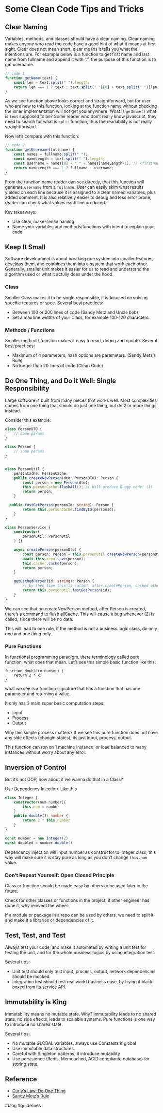 # Some Clean Code Tips and Tricks
## Clear Naming
Variables, methods, and classes should have a clear naming. Clear naming makes anyone who read the code have a good hint of what it means at first sight. Clear does not mean short, clear means it tells you what the intentions are.
For example below is a function to get first name and last name from fullname and append it with “.”, the purpose of this function is to get username.

```javascript
// code 1
function getName(text) {
	const len = text.split(" ").length;
	return len === 1 ? text : text.split(" ")[0] + text.split(" ")[len-1];
}
```


As we see function above looks correct  and straightforward, but for user who are new to this function, looking at the function name without checking the inner implementation will not get you anywhere. What is `getName()` what is `text` supposed to be? Some reader who don’t really know javascript, they need to search for what is `split` function, thus the readability is not really straightforward.

Now let’s compare with this function:

```javascript
// code 2
function getUsername(fullname) {
	const names = fullname.split(" ");
	const nameLength = text.split(" ").length;
	const username = names[0] + "." + names[nameLength-1]; // <firstname>.<lastname> format
	return nameLength === 1 ? fullname : username;
}
```

From the function name reader can see directly, that this function will generate `username` from a `fullname`.
User can easily skim what results yielded  on each line because it is assigned to a clear named variables, plus added comment. It is also relatively easier to debug and less error prone, reader can check what values each line produced.

Key takeaways:

* Use clear, make-sense naming.
* Name your variables and methods/functions with intent to explain your code.

## Keep It Small
Software development is about breaking one system into smaller features, develops them, and combines them into a system that work each other.  Generally, smaller unit makes it easier for us to read and understand the algorithm used or what it actully does under the hood.

### Class
Smaller Class makes it to be single responsible, it is focused on solving specific features or spec. Several best practices:
* Between 100 or 200 lines of code (Sandy Metz and Uncle bob)
* Set a max line widths of your Class, for example 100-120 characters.

### Methods / Functions
Smaller method / function makes it easy to read, debug and update. Several best practices:
* Maximum of 4 parameters, hash options are parameters. (Sandy Metz’s Rule)
* No longer than 20 lines of code (Clean Code)

## Do One Thing, and Do it Well: Single Responsibility
Large software is built from many pieces that works well.  Most complexities comes from one thing that should do just one thing, but do 2 or more things instead.

Consider this example:

```typescript
class PersonDTO {
	// some params
}

class Person {
	// some params
}


class PersonUtil {
	personCache: PersonCache;
	public createNewPerson(dto: PersonDTO): Person {
		const person = new Person(dto);
		this.personCache.flushAll(); // Will produce Buggy code! (1)
		return person;
	}

  public fastGetPerson(personId: string): Person {
		return this.personCache.findById(personId);
	}
}

class PersonService {
	constructor(
		personUtil: PersonUtil
	) {}

	async createPerson(personDto) {
		const person: Person = this.personUtil.createNewPerson(personDto);
		await this.repo.save(person);
		this.cacher.cache(person);
		return person;
	}

	getCachedPerson(id: string): Person {
		// by then time this is called  after createPerson, cached other person is gone! (2)
		return this.personUtil.fastGetPerson(id);
	}
}

```

We can see that on createNewPerson method, after Person is created, there’s a command to flush allCache. This will cause a bug whenever (2) is called, since there will be no data.

This will lead to one rule, if the method is not a business logic class, do only one and one thing only.


### Pure Functions
In functional programming paradigm, there terminology called pure function, what does that mean.
Let’s see this simple basic function like this:

```
function double(x number) {
	return 2 * x;
}
```

what we see is a function signature that has a function that has one parameter and returning a value.

It only has 3 main super basic computation steps:
* Input
* Process
* Output

Why this simple process matters? If we see this pure function does not have any side effects (changin states), its just input, process, output.

This function can run on 1 machine instance, or load balanced to many instances without worry about any error.

## Inversion of Control
But it’s not OOP, how about if we wanna do that in a Class?

Use Dependency Injection. Like this

```typescript
class Integer {
	constructor(num number){
		this.num = number
	}
	public double(): number {
		return 2 * this.number
	}
}

const number = new Integer(2)
const doubled = number.double()
```

Depencency injection will input number as constructor to Integer class, this way will make sure it is stay pure as long as you don’t change `this.num` value.


### Don’t Repeat Yourself: Open Closed Principle

Class or function should be made easy by others to be used later in the future.

Check for other classes or functions in the project, if other engineer has done it, why reinvent the wheel.

If a module or package in a repo can be used by others, we need to split it and make it a libraries or dependencies of it.

## Test, Test, and Test
Always test your code, and make it automated by writing a unit test for testing the unit, and for the whole business logics by using integration test.

Several tips:
* Unit test should only test input, process, output, network dependencies should be mocked.
* Integration test should test real world business case,  by trying it black-boxed from its service API.

## Immutability is King
Immutability means no mutable state.
Why?  Immutability leads to no shared state, no side effects, leads to scalable systems. Pure functions is one way to introduce no shared state.

Several tips:
* No mutable GLOBAL variables, always use Constants if global
* Use immutable data structures.
* Careful with Singleton patterns, it introduce mutability
* Use persistence (Redis, Memcached, ACID compliante database) for storing state.

## Reference
* [Curly’s Law: Do One Thing](https://blog.codinghorror.com/curlys-law-do-one-thing/)
* [Sandy Metz’s Rule](https://thoughtbot.com/blog/sandi-metz-rules-for-developers)

#blog #guidelines


